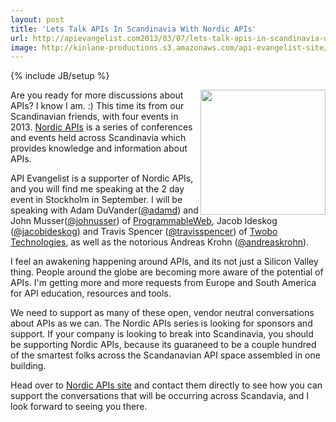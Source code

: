 ```yaml
---
layout: post
title: 'Lets Talk APIs In Scandinavia With Nordic APIs'
url: http://apievangelist.com2013/03/07/lets-talk-apis-in-scandinavia-with-nordic-apis/
image: http://kinlane-productions.s3.amazonaws.com/api-evangelist-site/blog/nordic-apis-logo-2.png
---
```

{% include JB/setup %}
<p>
     <a title="Nordic APIs" href="http://nordicapis.com/" target="_blank"><img src="https://s3.amazonaws.com/kinlane-productions/events/nordic-apis/nordic-apis-logo-2.png"  width="200" align="right" /></a>
</p>
<p>
     Are you ready for more discussions about APIs? I know I am. :) This time its from our Scandinavian friends, with four events in 2013. <a title="Nordic APIs" href="http://nordicapis.com/" target="_blank">Nordic APIs</a> is a series of conferences and events held across Scandinavia which provides knowledge and information about APIs.
</p>
<p>
     API Evangelist is a supporter of Nordic APIs, and you will find me speaking at the 2 day event in Stockholm in September. I will be speaking with Adam DuVander(<a href="https://twitter.com/@adamd">@adamd</a>) and John Musser(<a href="https://twitter.com/@johnusser">@johnusser</a>) of <a href="http://programmableweb.com">ProgrammableWeb</a>, Jacob Ideskog (<a href="https://twitter.com/@jacobideskog">@jacobideskog</a>) and Travis Spencer (<a href="https://twitter.com/@travisspencer">@travisspencer</a>) of <a href="http://www.twobotechnologies.com/">Twobo Technologies</a>, as well as the notorious Andreas Krohn (<a href="https://twitter.com/@andreaskrohn">@andreaskrohn</a>).
</p>
<p>
     I feel an awakening happening around APIs, and its not just a Silicon Valley thing. People around the globe are becoming more aware of the potential of APIs. I'm getting more and more requests from Europe and South America for API education, resources and tools.
</p>
<p>
     We need to support as many of these open, vendor neutral conversations about APIs as we can. The Nordic APIs series is looking for sponsors and support. If your company is looking to break into Scandinavia, you should be supporting Nordic APIs, because its guaraneed to be a couple hundred of the smartest folks across the Scandanavian API space assembled in one building.
</p>
<p>
     Head over to <a title="Nordic APIs" href="http://nordicapis.com/" target="_blank">Nordic APIs site</a> and contact them directly to see how you can support the conversations that will be occurring across Scandavia, and I look forward to seeing you there.
</p>
